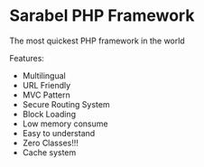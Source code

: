 # Sarabel PHP Framework
The most quickest PHP framework in the world

Features:
- Multilingual
- URL Friendly
- MVC Pattern
- Secure Routing System
- Block Loading
- Low memory consume
- Easy to understand
- Zero Classes!!!
- Cache system
